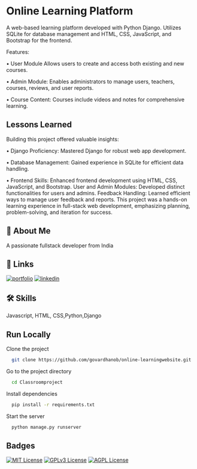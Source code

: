 
# Online Learning Platform

A web-based learning platform developed with Python Django. Utilizes SQLite for database management and HTML, CSS, JavaScript, and Bootstrap for the frontend.

Features:

• User Module Allows users to create and access   both existing and new courses.

• Admin Module: Enables administrators to manage users, teachers, courses, reviews, and user reports.

• Course Content: Courses include videos and notes for comprehensive learning.






## Lessons Learned

Building this project offered valuable insights:

• Django Proficiency: Mastered Django for robust web app development.

• Database Management: Gained experience in SQLite for efficient data handling.

• Frontend Skills: Enhanced frontend development using HTML, CSS, JavaScript, and Bootstrap.
User and Admin Modules: Developed distinct functionalities for users and admins.
Feedback Handling: Learned efficient ways to manage user feedback and reports.
This project was a hands-on learning experience in full-stack web development, emphasizing planning, problem-solving, and iteration for success.

## 🚀 About Me
A passionate fullstack developer from India

## 🔗 Links
[![portfolio](https://img.shields.io/badge/my_portfolio-000?style=for-the-badge&logo=ko-fi&logoColor=white)](https://govardhanob.github.io/portfolio/)
[![linkedin](https://img.shields.io/badge/linkedin-0A66C2?style=for-the-badge&logo=linkedin&logoColor=white)](https://www.linkedin.com/)

## 🛠 Skills
Javascript, HTML, CSS,Python,Django


## Run Locally

Clone the project

```bash
  git clone https://github.com/govardhanob/online-learningwebsite.git
```

Go to the project directory

```bash
  cd Classroomproject
```

Install dependencies

```bash
  pip install -r requirements.txt

```

Start the server

```bash
  python manage.py runserver

```


## Badges

[![MIT License](https://img.shields.io/badge/License-MIT-green.svg)](https://choosealicense.com/licenses/mit/)
[![GPLv3 License](https://img.shields.io/badge/License-GPL%20v3-yellow.svg)](https://opensource.org/licenses/)
[![AGPL License](https://img.shields.io/badge/license-AGPL-blue.svg)](http://www.gnu.org/licenses/agpl-3.0)

